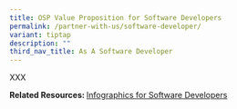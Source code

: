 ```yaml
---
title: OSP Value Proposition for Software Developers
permalink: /partner-with-us/software-developer/
variant: tiptap
description: ""
third_nav_title: As A Software Developer
---
```

<p>XXX</p>
<p><strong>Related Resources: </strong><a href="resource-room/infographics/" rel="noopener nofollow" target="_blank">Infographics for Software Developers</a>
</p>